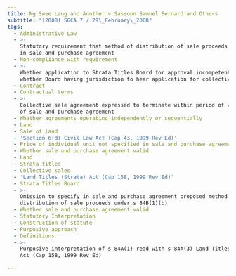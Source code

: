 ```yaml
---
title: Ng Swee Lang and Another v Sassoon Samuel Bernard and Others
subtitle: "[2008] SGCA 7 / 29\_February\_2008"
tags:
  - Administrative Law
  - >-
    Statutory requirement that method of distribution of sale proceeds be stated
    in sale and purchase agreement
  - Non-compliance with requirement
  - >-
    Whether application to Strata Titles Board for approval incompetent and
    whether Board having jurisdiction to hear application for collective sale
  - Contract
  - Contractual terms
  - >-
    Collective sale agreement expressed to terminate within period of validity
    of sale and purchase agreement
  - Whether agreements operating independently or sequentially
  - Land
  - Sale of land
  - 'Section 6(d) Civil Law Act (Cap 43, 1999 Rev Ed)'
  - Price of individual unit not specified in sale and purchase agreement
  - Whether sale and purchase agreement valid
  - Land
  - Strata titles
  - Collective sales
  - 'Land Titles (Strata) Act (Cap 158, 1999 Rev Ed)'
  - Strata Titles Board
  - >-
    Omission to specify in sale and purchase agreement proposed method of
    distribution of sale proceeds under s 84B(1)(b)
  - Whether sale and purchase agreement valid
  - Statutory Interpretation
  - Construction of statute
  - Purposive approach
  - Definitions
  - >-
    Purposive interpretation of s 84A(1) read with s 84A(3) Land Titles (Strata)
    Act (Cap 158, 1999 Rev Ed)

---
```


